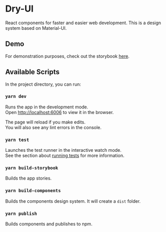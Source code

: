 # Dry-UI

React components for faster and easier web development. This is a design system based on Material-UI.

## Demo

For demonstration purposes, check out the storybook [here](https://capless-dry.netlify.com).

## Available Scripts

In the project directory, you can run:

### `yarn dev`

Runs the app in the development mode.<br />
Open [http://localhost:6006](http://localhost:6006) to view it in the browser.

The page will reload if you make edits.<br />
You will also see any lint errors in the console.

### `yarn test`

Launches the test runner in the interactive watch mode.<br />
See the section about [running tests](https://facebook.github.io/create-react-app/docs/running-tests) for more information.

### `yarn build-storybook`

Builds the app stories.

### `yarn build-components`

Builds the components design system. It will create a `dist` folder.

### `yarn publish`

Builds components and publishes to npm.
